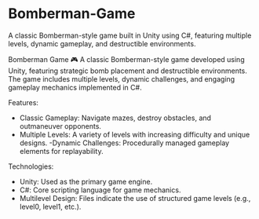# Bomberman-Game
A classic Bomberman-style game built in Unity using C#, featuring multiple levels, dynamic gameplay, and destructible environments.

Bomberman Game 🎮
A classic Bomberman-style game developed using Unity, featuring strategic bomb placement and destructible environments. The game includes multiple levels, dynamic challenges, and engaging gameplay mechanics implemented in C#.

Features:
- Classic Gameplay: Navigate mazes, destroy obstacles, and outmaneuver opponents.
- Multiple Levels: A variety of levels with increasing difficulty and unique designs.
 -Dynamic Challenges: Procedurally managed gameplay elements for replayability.

Technologies:
- Unity: Used as the primary game engine.
- C#: Core scripting language for game mechanics.
- Multilevel Design: Files indicate the use of structured game levels (e.g., level0, level1, etc.).
